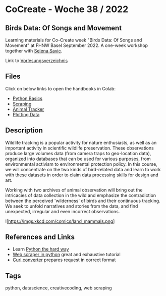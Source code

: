 # CoCreate - Woche 38 / 2022

## Birds Data: Of Songs and Movement

Learning materials for Co-Create week "Birds Data: Of Songs and Movement" at FHNW Basel September 2022. 
A one-week workshop together with [Selena Savic](https://www.fhnw.ch/de/personen/selena-savic). 

Link to [Vorlesungsverzeichnis](https://vorlesungsverzeichnis.hgk.fhnw.ch/#/)

## Files

Click on below links to open the handbooks in Colab:

- [Python Basics](https://colab.research.google.com/github/fleshgordo/cocreate22/blob/main/001_python_first_steps.ipynb)
- [Scraping](https://colab.research.google.com/github/fleshgordo/cocreate22/blob/main/002_scraping.ipynb)
- [Animal Tracker](https://colab.research.google.com/github/fleshgordo/cocreate22/blob/main/003_animaltracker.ipynb)
- [Plotting Data](https://colab.research.google.com/github/fleshgordo/cocreate22/blob/main/004_plotting.ipynb)

## Description

Wildlife tracking is a popular activity for nature enthusiasts, as well as an important activity in scientific wildlife preservation. These observations produce large volumes data (from camera traps to geo-location data), organized into databases that can be used for various purposes, from environmental activism to environmental protection policy. In this course, we will concentrate on the two kinds of bird-related data and learn to work with these datasets in order to claim data processing skills for design and art.

Working with two archives of animal observation will bring out the intricacies of data collection in the wild and emphasize the contradiction between the perceived 'wilderness' of birds and their continuous tracking. We seek to unfold narratives and stories from the data, and find unexpected, irregular and even incorrect observations.

![https://imgs.xkcd.com/comics/land_mammals.png]

## References and Links

- Learn [Python the hard way](https://learnpythonthehardway.org/book/)
- [Web scraper in python](https://first-web-scraper.readthedocs.io/en/latest/) great and exhaustive tutorial
- [Curl converter](https://curlconverter.com/python/) prepares request in correct format

## Tags
python, datascience, creativecoding, web scraping
